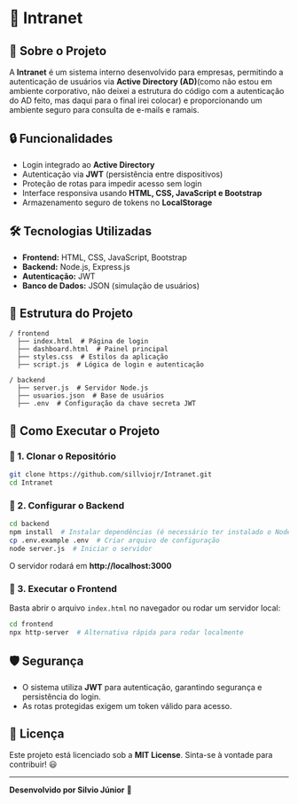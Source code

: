 # 🚀 Intranet

## 📌 Sobre o Projeto
A **Intranet** é um sistema interno desenvolvido para empresas, permitindo a autenticação de usuários via **Active Directory (AD)**(como não estou em ambiente corporativo, não deixei a estrutura do código com a autenticação do AD feito, mas daqui para o final irei colocar) e proporcionando um ambiente seguro para consulta de e-mails e ramais.

## 🔒 Funcionalidades
- Login integrado ao **Active Directory**
- Autenticação via **JWT** (persistência entre dispositivos)
- Proteção de rotas para impedir acesso sem login
- Interface responsiva usando **HTML, CSS, JavaScript e Bootstrap**
- Armazenamento seguro de tokens no **LocalStorage**

## 🛠 Tecnologias Utilizadas
- **Frontend:** HTML, CSS, JavaScript, Bootstrap
- **Backend:** Node.js, Express.js
- **Autenticação:** JWT
- **Banco de Dados:** JSON (simulação de usuários)

## 📂 Estrutura do Projeto
```
/ frontend
  ├── index.html  # Página de login
  ├── dashboard.html  # Painel principal
  ├── styles.css  # Estilos da aplicação
  ├── script.js  # Lógica de login e autenticação

/ backend
  ├── server.js  # Servidor Node.js
  ├── usuarios.json  # Base de usuários
  ├── .env  # Configuração da chave secreta JWT
```

## 🚀 Como Executar o Projeto
### 🔹 1. Clonar o Repositório
```bash
git clone https://github.com/sillviojr/Intranet.git
cd Intranet
```

### 🔹 2. Configurar o Backend
```bash
cd backend
npm install  # Instalar dependências (é necessário ter instalado o Node.js na máquina para rodar)
cp .env.example .env  # Criar arquivo de configuração
node server.js  # Iniciar o servidor
```
O servidor rodará em **http://localhost:3000**

### 🔹 3. Executar o Frontend
Basta abrir o arquivo `index.html` no navegador ou rodar um servidor local:
```bash
cd frontend
npx http-server  # Alternativa rápida para rodar localmente
```

## 🛡 Segurança
- O sistema utiliza **JWT** para autenticação, garantindo segurança e persistência do login.
- As rotas protegidas exigem um token válido para acesso.

## 📜 Licença
Este projeto está licenciado sob a **MIT License**. Sinta-se à vontade para contribuir! 😃

---
**Desenvolvido por Silvio Júnior** 🚀

